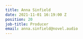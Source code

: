 ```yaml
---
title: Anna Sinfield
date: 2021-11-01 16:19:00 Z
position: 20
job-title: Producer
email: anna.sinfield@novel.audio
---
```


